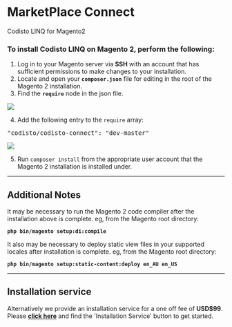 # MarketPlace Connect
Codisto LINQ for Magento2

### **To install Codisto LINQ on Magento 2, perform the following:**

1.  Log in to your Magento server via **SSH** with an account that has sufficient permissions to make changes to your installation.
2.  Locate and open your **`composer.json`** file for editing in the root of the Magento 2 installation.
3.  Find the **`require`** node in the json file.  

![](https://codisto.com/images/require.png)

4.  Add the following entry to the `require` array:  

<pre>"codisto/codisto-connect": "dev-master"</pre>

![](https://codisto.com/images/composerjson.png)

5.  Run `composer install` from the appropriate user account that the Magento 2 installation is installed under.

* * *

## **Additional Notes**

It may be necessary to run the Magento 2 code compiler after the installation above is complete. eg, from the Magento root directory:

**`php bin/magento setup:di:compile`**

It also may be necessary to deploy static view files in your supported locales after installation is complete. eg, from the Magento root directory:

**`php bin/magento setup:static-content:deploy en_AU en_US`**

* * *

## **Installation service**

Alternatively we provide an installation service for a one off fee of **USD$99**. Please [**click here**](https://codisto.com/connect/) and find the 'Installation Service' button to get started.
